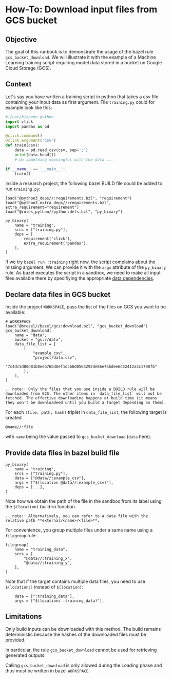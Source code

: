 How-To: Download input files from GCS bucket
============================================

Objective
---------

The goal of this runbook is to demonstrate the usage of the bazel rule
`gcs_bucket_download`. We will illustrate it with the example of a Machine
Learning training script requiring model data stored in a bucket on Google
Cloud Storage (GCS).

Context
-------

Let's say you have written a training script in python that takes a csv file
containing your input data as first argument. File `training.py` could for
example look like this:

```python
#!/usr/bin/env python
import click
import pandas as pd

@click.command()
@click.argument('csv')
def train(csv):
    data = pd.read_csv(csv, sep=';')
    print(data.head()) 
    # do something meaningful with the data ...

if __name__ == '__main__':
    train()
```

Inside a research project, the following bazel BUILD file could be
added to run `training.py`:
```
load("@python3_deps//:requirements.bzl", "requirement")
load("@python3_extra_deps//:requirements.bzl", extra_requirement="requirement")
load("@rules_python//python:defs.bzl", "py_binary")

py_binary(
    name = "training",
    srcs = ["training.py"],
    deps = [
        requirement('click'),
        extra_requirement('pandas'),
    ],
)
```

If we try `bazel run :training` right now, the script complains about the missing
argument. We can provide it with the `args` attribute of the `py_binary` rule.
As bazel executes the script in a sandbox, we need to make all input files available
there by specifiying the appropriate [data dependencies](https://docs.bazel.build/versions/master/build-ref.html#data).

Declare data files in GCS bucket
--------------------------------

Inside the project `WORKSPACE`, pass the list of the files on GCS you want to
be available:
```
# WORKSPACE
load("@brezel//bazel/gcs:download.bzl", "gcs_bucket_download")
gcs_bucket_download(
    name = "data",
    bucket = "gs://data",
    data_file_list = [
        (
            "example_csv",
            "project/data.csv",
            "7c4dc5d80d81b8eeb76bd8ef1dcb8d0564292de86e76bdee6d32412a3c1708fb"
        ),
    ],
)
```

```eval_rst
.. note:: Only the files that you use inside a BUILD rule will be downloaded from GCS. The other items in `data_file_list` will not be fetched. The effective downloading happens at build time (it means they won't be downloadeed until you build a target depending on them).
```

For each `(file, path, hash)` triplet in `data_file_list`, the following target is created
```
@name//:file
```
with `name` being the value passed to `gcs_bucket_download` (`data` here).

Provide data files in bazel build file
--------------------------------------

```
py_binary( 
    name = "training",
    srcs = ["training.py"],
    data = ["@data//:example_csv"],
    args = ["$(location @data//:example_csv)"],
    deps = [...],
)
```

Note how we obtain the path of the file in the sandbox from its label using
the `$(location)` build-in function.

```eval_rst
.. note:: Alternatively, you can refer to a data file with the relative path **external/<name>/<file>**.
```

For convenience, you group multiple files under a same name using a `filegroup` rule:
```
filegroup(
    name = "training_data",
    srcs = [
        "@data//:training_x",
        "@data//:training_y",
    ],
)
```

Note that if the target contains multiple data files, you need to use `$(locations)`
instead of `$(location)`:
```
    data = [":training_data"],
    args = ["$(locations :training_data)"],
```

Limitations
-----------

Only build inputs can be downloaded with this method. The build remains
deterministic because the hashes of the downloaded files must be provided.

In particular, the rule `gcs_bucket_download` cannot be used for retrieving
generated outputs.

Calling `gcs_bucket_download` is only allowed during the Loading phase and thus
must be written in bazel `WORKSPACE`.

<br>
